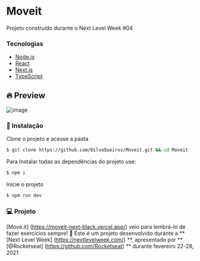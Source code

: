 # Moveit
Projeto construído durante o Next Level Week #04 

### Tecnologias 
  - [Node.js](https://nodejs.org/en/)
  - [React](https://reactjs.org/)
  - [Next.js](https://nextjs.org/)
  - [TypeScript](https://www.typescriptlang.org/)

## 🔥 Preview
![image](https://user-images.githubusercontent.com/48795370/109184355-acd96100-776d-11eb-9823-e0615432b911.png)

### 🚀 Instalação

Clone o projeto e acesse a pasta
```sh
$ git clone https://github.com/DilvaQueiroz/Moveit.git && cd Moveit
```

Para Instalar todas as dependências do projeto use:

```sh
$ npm i
```

Inicie o projeto 

```sh
$ npm run dev
```
### 💻 Projeto
[Move.it] (https://moveit-next-black.vercel.app/) veio para lembrá-lo de fazer exercícios sempre! 💜
Este é um projeto desenvolvido durante a ** [Next Level Week] (https://nextlevelweek.com/) **, apresentado por ** [@Rocketseat] (https://github.com/Rocketseat) ** durante fevereiro 22-28, 2021
